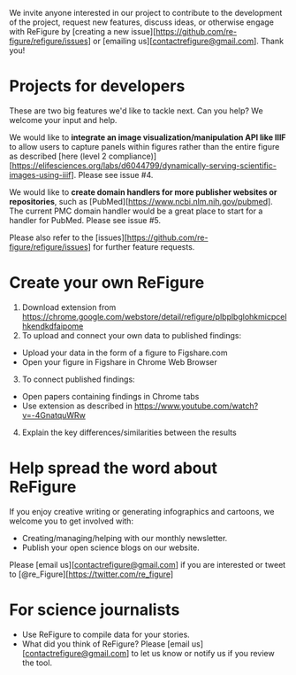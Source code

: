 We invite anyone interested in our project to contribute to the development of the project, request new features, discuss ideas, or otherwise engage with ReFigure by [creating a new issue][https://github.com/re-figure/refigure/issues] or [emailing us][contactrefigure@gmail.com]. Thank you!

# Projects for developers
These are two big features we'd like to tackle next. Can you help? We welcome your input and help.

We would like to **integrate an image visualization/manipulation API like IIIF** to allow users to capture panels within figures rather than the entire figure as described [here (level 2 compliance)][https://elifesciences.org/labs/d6044799/dynamically-serving-scientific-images-using-iiif]. Please see issue #4.

We would like to **create domain handlers for more publisher websites or repositories**, such as [PubMed][https://www.ncbi.nlm.nih.gov/pubmed]. The current PMC domain handler would be a great place to start for a handler for PubMed. Please see issue #5.

Please also refer to the [issues][https://github.com/re-figure/refigure/issues] for further feature requests.

# Create your own ReFigure

1. Download extension from https://chrome.google.com/webstore/detail/refigure/plbplbglohkmicpcelhkendkdfaipome
2. To upload and connect your own data to published findings:
 * Upload your data in the form of a figure to Figshare.com
 * Open your figure in Figshare in Chrome Web Browser
3. To connect published findings:
 * Open papers containing findings in Chrome tabs
 * Use extension as described in https://www.youtube.com/watch?v=-4GnatquWRw
4. Explain the key differences/similarities between the results

#  Help spread the word about ReFigure

If you enjoy creative writing or generating infographics and cartoons, we welcome you to get involved with:

* Creating/managing/helping with our monthly newsletter.
* Publish your open science blogs on our website.

Please [email us][contactrefigure@gmail.com] if you are interested or tweet to [@re_Figure][https://twitter.com/re_figure]

# For science journalists

* Use ReFigure to compile data for your stories.
* What did you think of ReFigure? Please [email us][contactrefigure@gmail.com] to let us know or notify us if you review the tool.
